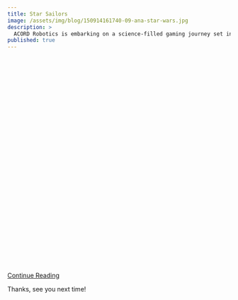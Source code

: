 ```yaml
---
title: Star Sailors
image: /assets/img/blog/150914161740-09-ana-star-wars.jpg
description: >
  ACORD Robotics is embarking on a science-filled gaming journey set in space full of Robots, Experiments, and star ship fun!
published: true
---
```

<div class="codegena_iframe" data-src="http://allianceofdroids.org.au" style="height:471px;width:800px;" data-responsive="true" data-img="http://blog.allianceofdroids.org.au/wp-content/uploads/2019/02/ACORD.v1.png" data-css="background:url('//codegena.com/wp-content/uploads/2015/09/loading.gif') white center center no-repeat;border:0px;"></div><script src="https://rawgit.com/shaneapen/Codegena/master/async-iframe.js"></script>

[Continue Reading](http://acord-robotics.github.io/starsailors/2019-02-18-improving-site-build-speed/)

Thanks, see you next time!
